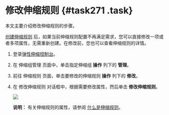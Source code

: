 # 修改伸缩规则 {#task271 .task}

本文主要介绍修改伸缩规则的步骤。

[创建伸缩规则](cn.zh-CN/用户指南/实现自动伸缩/创建伸缩规则.md#) 后，如果当前伸缩规则配置不再满足需求，您可以直接修改一项或者多项属性，无需重新创建。在修改前，您也可以查看伸缩规则的详情。

1.  登录[弹性伸缩控制台](https://essnew.console.aliyun.com/)。 
2.  在 伸缩组管理 页面中，单击指定伸缩组 **操作** 列下的 **管理**。 
3.  前往 伸缩规则 页面，单击要修改的伸缩规则 **操作** 列下的 **修改**。 
4.  在 修改伸缩规则 对话框中，根据需要修改属性，然后单击 **修改伸缩规则**。 

    ![](http://static-aliyun-doc.oss-cn-hangzhou.aliyuncs.com/assets/img/40588/155045188421731_zh-CN.png)

    **说明：** 有关伸缩规则的属性，请参阅 [什么是伸缩规则](cn.zh-CN/用户指南/实现自动伸缩/创建伸缩规则.md#section_x1c_ppw_rfb)。


